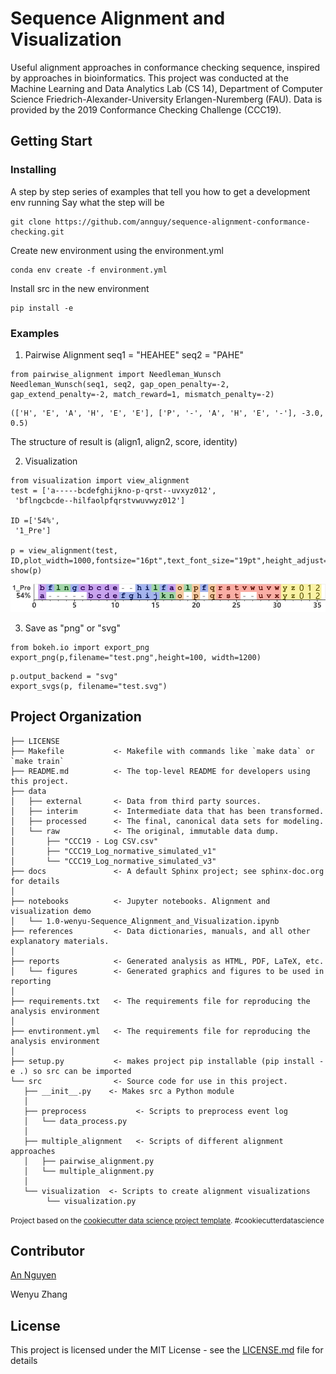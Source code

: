 # Sequence Alignment and Visualization 


Useful alignment approaches in conformance checking sequence, inspired by approaches in bioinformatics.
This project was conducted at the Machine Learning and Data Analytics Lab (CS 14), Department of Computer Science Friedrich-Alexander-University Erlangen-Nuremberg (FAU).
Data is provided by the 2019 Conformance Checking Challenge (CCC19).


## Getting Start 
### Installing
A step by step series of examples that tell you how to get a development env running
Say what the step will be
```
git clone https://github.com/annguy/sequence-alignment-conformance-checking.git
```
Create new environment using the environment.yml 
```
conda env create -f environment.yml
```
Install src in the new environment 
```
pip install -e
```
### Examples
1. Pairwise Alignment
seq1 =  "HEAHEE"
seq2 = "PAHE"
```
from pairwise_alignment import Needleman_Wunsch
Needleman_Wunsch(seq1, seq2, gap_open_penalty=-2, gap_extend_penalty=-2, match_reward=1, mismatch_penalty=-2)
```
```
(['H', 'E', 'A', 'H', 'E', 'E'], ['P', '-', 'A', 'H', 'E', '-'], -3.0, 0.5)
```
The structure of result is (align1, align2, score, identity)

2. Visualization
```
from visualization import view_alignment
test = ['a-----bcdefghijkno-p-qrst--uvxyz012',
 'bflngcbcde--hilfaolpfqrstvwuvwyz012']

ID =['54%',
 '1_Pre']
 
p = view_alignment(test, ID,plot_width=1000,fontsize="16pt",text_font_size="19pt",height_adjust=58)
show(p)
```
![Image text](https://github.com/annguy/sequence-alignment-conformance-checking/blob/master/reports/figures/test.png)  

3. Save as "png" or "svg"
```
from bokeh.io import export_png
export_png(p,filename="test.png",height=100, width=1200)
```
```
p.output_backend = "svg"
export_svgs(p, filename="test.svg")
```


## Project Organization


    ├── LICENSE
    ├── Makefile           <- Makefile with commands like `make data` or `make train`
    ├── README.md          <- The top-level README for developers using this project.
    ├── data
    │   ├── external       <- Data from third party sources.
    │   ├── interim        <- Intermediate data that has been transformed.
    │   ├── processed      <- The final, canonical data sets for modeling.
    │   └── raw            <- The original, immutable data dump.
    │       ├── "CCC19 - Log CSV.csv"  
    │       ├── "CCC19_Log_normative_simulated_v1"
    │       └── "CCC19_Log_normative_simulated_v3"
    ├── docs               <- A default Sphinx project; see sphinx-doc.org for details
    │
    ├── notebooks          <- Jupyter notebooks. Alignment and visualization demo
    │   └── 1.0-wenyu-Sequence_Alignment_and_Visualization.ipynb
    ├── references         <- Data dictionaries, manuals, and all other explanatory materials.
    │
    ├── reports            <- Generated analysis as HTML, PDF, LaTeX, etc.
    │   └── figures        <- Generated graphics and figures to be used in reporting
    │
    ├── requirements.txt   <- The requirements file for reproducing the analysis environment
    │
    ├── envtironment.yml   <- The requirements file for reproducing the analysis environment
    │
    ├── setup.py           <- makes project pip installable (pip install -e .) so src can be imported
    └── src                <- Source code for use in this project.
       ├── __init__.py    <- Makes src a Python module
       │
       ├── preprocess           <- Scripts to preprocess event log
       │   └── data_process.py
       │
       ├── multiple_alignment   <- Scripts of different alignment approaches               
       │   ├── pairwise_alignment.py
       │   └── multiple_alignment.py
       │
       └── visualization  <- Scripts to create alignment visualizations
            └── visualization.py


<p><small>Project based on the <a target="_blank" href="https://drivendata.github.io/cookiecutter-data-science/">cookiecutter data science project template</a>. #cookiecutterdatascience</small></p>

## Contributor 
[An Nguyen](https://www.mad.tf.fau.de/person/an-nguyen/)

Wenyu Zhang  


## License

This project is licensed under the MIT License - see the [LICENSE.md](LICENSE.md) file for details



